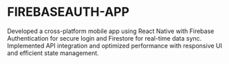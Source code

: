# FIREBASEAUTH-APP
Developed a cross-platform mobile app using React Native with Firebase Authentication for secure login and Firestore for real-time data sync. Implemented API integration and optimized performance with responsive UI and efficient state management.
